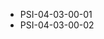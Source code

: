 <!--
    ATTENTION: This file was generated via gradle!
               Do NOT manually edit this file! Any such changes will be overwritten!
-->
* PSI-04-03-00-01
* PSI-04-03-00-02
